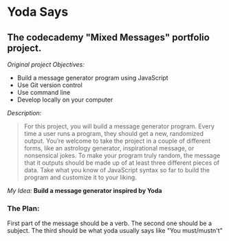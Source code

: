 # Yoda Says
## The codecademy "Mixed Messages" portfolio project.

*Original project Objectives:*

+ Build a message generator program using JavaScript
+ Use Git version control
+ Use command line
+ Develop locally on your computer

*Description:*
> For this project, you will build a message generator program. Every time a user runs a program, they should get a new, randomized output. You’re welcome to take the project in a couple of different forms, like an astrology generator, inspirational message, or nonsensical jokes. To make your program truly random, the message that it outputs should be made up of at least three different pieces of data. Take what you know of JavaScript syntax so far to build the program and customize it to your liking.

*My Idea:*
**Build a message generator inspired by Yoda**

### The Plan:
First part of the message should be a verb. The second one should be a subject. The third should be what yoda usually says like "You must/mustn't"